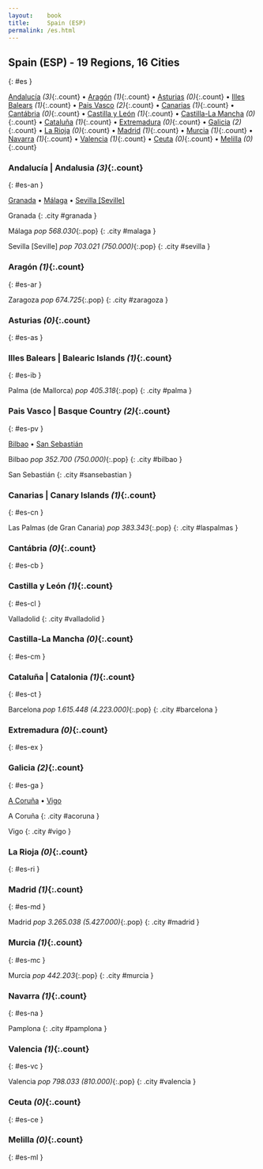 ```yaml
---
layout:    book
title:     Spain (ESP)
permalink: /es.html
---
```


## Spain (ESP) - 19 Regions, 16 Cities
{: #es }


[Andalucía](#es-an) _(3)_{:.count} • [Aragón](#es-ar) _(1)_{:.count} • [Asturias](#es-as) _(0)_{:.count} • [Illes Balears](#es-ib) _(1)_{:.count} • [Pais Vasco](#es-pv) _(2)_{:.count} • [Canarias](#es-cn) _(1)_{:.count} • [Cantábria](#es-cb) _(0)_{:.count} • [Castilla y León](#es-cl) _(1)_{:.count} • [Castilla-La Mancha](#es-cm) _(0)_{:.count} • [Cataluña](#es-ct) _(1)_{:.count} • [Extremadura](#es-ex) _(0)_{:.count} • [Galicia](#es-ga) _(2)_{:.count} • [La Rioja](#es-ri) _(0)_{:.count} • [Madrid](#es-md) _(1)_{:.count} • [Murcia](#es-mc) _(1)_{:.count} • [Navarra](#es-na) _(1)_{:.count} • [Valencia](#es-vc) _(1)_{:.count} • [Ceuta](#es-ce) _(0)_{:.count} • [Melilla](#es-ml) _(0)_{:.count}




### Andalucía | Andalusia _(3)_{:.count}
{: #es-an }


[Granada](#granada) • [Málaga](#malaga) • [Sevilla [Seville]](#sevilla)

<div class='columns2' markdown='1'>


Granada  {: .city #granada } <br>

Málaga  _pop 568.030_{:.pop} {: .city #malaga } <br>

Sevilla [Seville]  _pop 703.021 (750.000)_{:.pop} {: .city #sevilla } <br>

</div>



### Aragón _(1)_{:.count}
{: #es-ar }




<div class='columns2' markdown='1'>


Zaragoza  _pop 674.725_{:.pop} {: .city #zaragoza } <br>

</div>



### Asturias _(0)_{:.count}
{: #es-as }




<div class='columns2' markdown='1'>


</div>



### Illes Balears | Balearic Islands _(1)_{:.count}
{: #es-ib }




<div class='columns2' markdown='1'>


Palma (de Mallorca)  _pop 405.318_{:.pop} {: .city #palma } <br>

</div>



### Pais Vasco | Basque Country _(2)_{:.count}
{: #es-pv }


[Bilbao](#bilbao) • [San Sebastián](#sansebastian)

<div class='columns2' markdown='1'>


Bilbao  _pop 352.700 (750.000)_{:.pop} {: .city #bilbao } <br>

San Sebastián  {: .city #sansebastian } <br>

</div>



### Canarias | Canary Islands _(1)_{:.count}
{: #es-cn }




<div class='columns2' markdown='1'>


Las Palmas (de Gran Canaria)  _pop 383.343_{:.pop} {: .city #laspalmas } <br>

</div>



### Cantábria _(0)_{:.count}
{: #es-cb }




<div class='columns2' markdown='1'>


</div>



### Castilla y León _(1)_{:.count}
{: #es-cl }




<div class='columns2' markdown='1'>


Valladolid  {: .city #valladolid } <br>

</div>



### Castilla-La Mancha _(0)_{:.count}
{: #es-cm }




<div class='columns2' markdown='1'>


</div>



### Cataluña | Catalonia _(1)_{:.count}
{: #es-ct }




<div class='columns2' markdown='1'>


Barcelona  _pop 1.615.448 (4.223.000)_{:.pop} {: .city #barcelona } <br>

</div>



### Extremadura _(0)_{:.count}
{: #es-ex }




<div class='columns2' markdown='1'>


</div>



### Galicia _(2)_{:.count}
{: #es-ga }


[A Coruña](#acoruna) • [Vigo](#vigo)

<div class='columns2' markdown='1'>


A Coruña  {: .city #acoruna } <br>

Vigo  {: .city #vigo } <br>

</div>



### La Rioja _(0)_{:.count}
{: #es-ri }




<div class='columns2' markdown='1'>


</div>



### Madrid _(1)_{:.count}
{: #es-md }




<div class='columns2' markdown='1'>


Madrid  _pop 3.265.038 (5.427.000)_{:.pop} {: .city #madrid } <br>

</div>



### Murcia _(1)_{:.count}
{: #es-mc }




<div class='columns2' markdown='1'>


Murcia  _pop 442.203_{:.pop} {: .city #murcia } <br>

</div>



### Navarra _(1)_{:.count}
{: #es-na }




<div class='columns2' markdown='1'>


Pamplona  {: .city #pamplona } <br>

</div>



### Valencia _(1)_{:.count}
{: #es-vc }




<div class='columns2' markdown='1'>


Valencia  _pop 798.033 (810.000)_{:.pop} {: .city #valencia } <br>

</div>



### Ceuta _(0)_{:.count}
{: #es-ce }




<div class='columns2' markdown='1'>


</div>



### Melilla _(0)_{:.count}
{: #es-ml }




<div class='columns2' markdown='1'>


</div>


 
